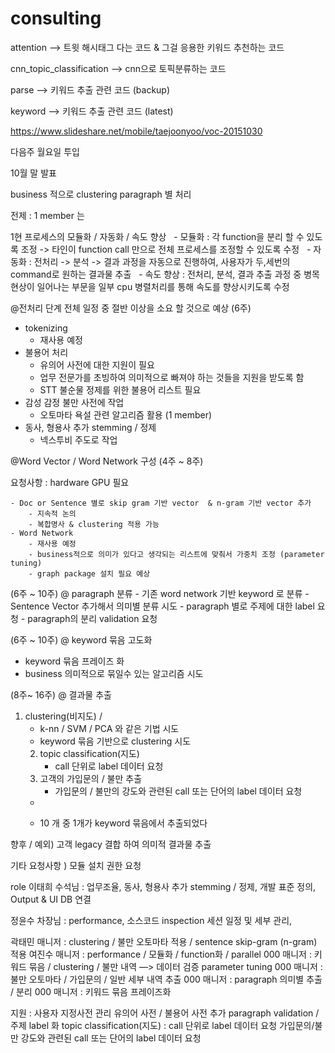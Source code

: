 # consulting

attention --> 트윗 해시태그 다는 코드 & 그걸 응용한 키워드 추천하는 코드

cnn_topic_classification --> cnn으로 토픽분류하는 코드

parse --> 키워드 추출 관련 코드 (backup)

keyword --> 키워드 추출 관련 코드 (latest)

https://www.slideshare.net/mobile/taejoonyoo/voc-20151030


다음주 월요일 투입

10월 말 발표

business 적으로 clustering
paragraph 별 처리

전제 : 1 member 는 

 1현 프로세스의 모듈화 / 자동화 / 속도 향상
    - 모듈화 : 각 function을 분리 할 수 있도록 조정 -> 타인이 function call 만으로 전체 프로세스를 조정할 수 있도록 수정
    - 자동화 : 전처리 -> 분석 -> 결과 과정을 자동으로 진행하여, 사용자가 두,세번의 command로 원하는 결과물 추출
    - 속도 향상 : 전처리, 분석, 결과 추출 과정 중 병목 현상이 일어나는 부문을 일부 cpu 병렬처리를 통해 속도를 향상시키도록 수정
   


@전처리 단계 
전체 일정 중 절반 이상을 소요 할 것으로 예상
(6주)

- tokenizing
    - 재사용 예정
- 불용어 처리
    - 유의어 사전에 대한 지원이 필요
    - 업무 전문가를 초빙하여 의미적으로 빠져야 하는 것들을 지원을 받도록 함
    - STT 불순물 정제를 위한 불용어 리스트 필요
- 감성 감정 불만 사전에 작업
    - 오토마타 욕설 관련 알고리즘 활용 (1 member)
- 동사, 형용사 추가 stemming / 정제
    - 넥스투비 주도로 작업

@Word Vector / Word Network 구성
(4주 ~ 8주)

요청사항 : hardware GPU 필요

	- Doc or Sentence 별로 skip gram 기반 vector  & n-gram 기반 vector 추가
		- 지속적 논의
		- 복합명사 & clustering 적용 가능
	- Word Network
		- 재사용 예정
		- business적으로 의미가 있다고 생각되는 리스트에 맞춰서 가중치 조정 (parameter tuning)
		- graph package 설치 필요 예상

(6주 ~ 10주)
@ paragraph 분류
	- 기존 word network 기반 keyword 로 분류
	- Sentence Vector 추가해서 의미별 분류 시도
		- paragraph 별로 주제에 대한 label 요청
		- paragraph의 분리 validation 요청

(6주 ~ 10주)
@ keyword 묶음 고도화
- keyword 묶음 프레이즈 화
- business 의미적으로 묶일수 있는 알고리즘 시도


(8주~ 16주)
@ 결과물 추출
1. clustering(비지도) / 
	- k-nn / SVM / PCA  와 같은 기법 시도
	- keyword 묶음 기반으로 clustering 시도
   2. topic classification(지도)
      - call 단위로 label 데이터 요청
   3. 고객의 가입문의 / 불만 추출
      - 가입문의 / 불만의 강도와 관련된 call 또는 단어의 label 데이터 요청
     - 
 


      - 10 개 중 1개가 keyword 묶음에서 추출되었다


향후 / 예외) 고객 legacy 결합 하여 의미적 결과물 추출 

기타 요청사항 ) 모듈 설치 권한 요청

role
이태희 수석님 : 업무조율, 동사, 형용사 추가 stemming / 정제, 개발 표준 정의, Output & UI DB 연결

정윤수 차장님 : performance, 소스코드 inspection 세션 일정 및 세부 관리,  

곽태민 매니저 : clustering / 불만 오토마타 적용 / sentence skip-gram (n-gram) 적용
여진수 매니저 : performance / 모듈화 / function화 / parallel 
000 매니저 : 키워드 묶음 / clustering / 불만 내역 —> 데이터 검증 parameter tuning 
000 매니저 : 불만 오토마타 / 가입문의 / 일반 세부 내역 추출 
000 매니저 : paragraph 의미별 추출 / 분리
000 매니저 : 키워드 묶음 프레이즈화


지원 :
사용자 지정사전 관리
유의어 사전 / 불용어 사전 추가
paragraph validation / 주제 label 화
topic classification(지도) : call 단위로 label 데이터 요청
가입문의/불만 강도와 관련된 call 또는 단어의 label 데이터 요청
